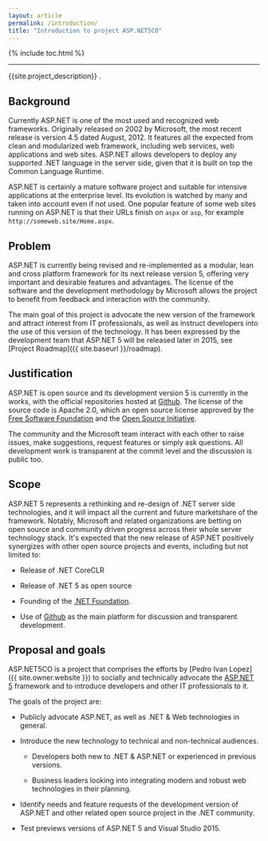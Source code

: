 ```yaml
---
layout: article
permalink: /introduction/
title: "Introduction to project ASP.NET5CO"
---
```


{% include toc.html %}

- - -

{{site.project_description}}   .

## Background

Currently ASP.NET is one of the most used and recognized web frameworks.
Originally released on 2002 by Microsoft, the most recent release is version
4.5 dated August, 2012. It features all the expected from clean and modularized
web framework, including web services, web applications and web sites. ASP.NET
allows developers to deploy any supported .NET language in the server side,
given that it is built on top the Common Language Runtime.

ASP.NET is certainly a mature software project and suitable for intensive
applications at the enterprise level. Its evolution is watched by many and
taken into account even if not used. One popular feature of some web sites
running on ASP.NET is that their URLs finish on `aspx` or `asp`, for example
`http://someweb.site/Home.aspx`.

## Problem

ASP.NET is currently being revised and re-implemented as a modular, lean and
cross platform framework for its next release version 5, offering very
important and desirable features and advantages. The license of the software
and the development methodology by Microsoft allows the project to benefit from
feedback and interaction with the community.

The main goal of this project is advocate the new version of the framework and
attract interest from IT professionals, as well as instruct developers into the
use of this version of the technology.  It has been expressed by the
development team that ASP.NET 5 will be released later in 2015, see [Project
Roadmap]({{ site.baseurl }}/roadmap).

## Justification

ASP.NET is open source and its development version 5 is currently in the works,
with the official repositories hosted at [Github](https://github.com/aspnet/).
The license of the source code is Apache 2.0, which an open source license
approved by the [Free Software Foundation][] and the
[Open Source Initiative][].

[Free Software Foundation]: https://www.fsf.org/
[Open Source Initiative]: http://opensource.org/

The community and the Microsoft team interact with each other to raise issues,
make suggestions, request features or simply ask questions. All development
work is transparent at the commit level and the discussion is public too.

## Scope

ASP.NET 5 represents a rethinking and re-design of .NET server side
technologies, and it will impact all the current and future marketshare of the
framework. Notably, Microsoft and related organizations are betting on open
source and community driven progress across their whole server technology
stack. It's expected that the new release of ASP.NET positively synergizes with
other open source projects and events, including but not limited to:

* Release of .NET CoreCLR

* Release of .NET 5 as open source

* Founding of the [.NET Foundation](http://www.dotnetfoundation.org/).

* Use of [Github](https://github.com/) as the main platform for discussion and
transparent development.

## Proposal and goals

ASP.NET5CO is a project that comprises the efforts by
[Pedro Ivan  Lopez]({{ site.owner.website }}) to socially and technically
advocate the [ASP.NET 5](http://www.asp.net/vnext)
framework and to introduce developers and other IT professionals to it.

The goals of the project are:

* Publicly advocate ASP.NET, as well as .NET & Web technologies in general.

* Introduce the new technology to technical and non-technical audiences.

  * Developers both new to .NET & ASP.NET or experienced in previous versions.

  * Business leaders looking into integrating modern and robust web
    technologies in their planning.

* Identify needs and feature requests of the development version of ASP.NET and
  other related open source project in the .NET community.

* Test previews versions of ASP.NET 5 and Visual Studio 2015.
